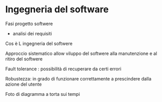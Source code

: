 # Ingegneria del software

Fasi progetto softwere

- analisi dei requisiti

Cos è L ingegneria del softwere

Approccio sistematico allow viluppo del softwere alla manutenzione e al ritiro del softwere

Fault tolerance : possibilità di recuperare da certi errori

Robustezza: in grado di funzionare correttamente a prescindere dalla azione del utente

Foto di diagramma a torta sui tempi
